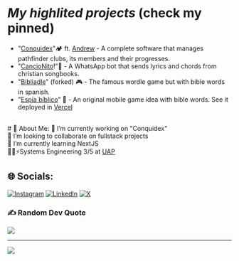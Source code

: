 # _My highlited projects_ (check my pinned)
- "<a href="https://github.com/panchomorle/conquidex-frontend" target="_blank">Conquidex</a>"🏕️ ft. <a href="https://github.com/andrewblockernst" target="_blank">Andrew</a> - A complete software that manages pathfinder clubs, its members and their progresses.
- "<a href="https://github.com/panchomorle/cancionitoTS" target="_blank">CancioNito</a>!"🎵 - A WhatsApp bot that sends lyrics and chords from christian songbooks.
- "<a href="https://github.com/panchomorle/bibliadle" target="_blank">Bibliadle</a>" (forked) 🎮 - The famous wordle game but with bible words in spanish.
- "<a href="https://github.com/panchomorle/espia-biblico" target="_blank">Espía bíblico</a>" 🥸 - An original mobile game idea with bible words. See it deployed in <a href="https://espia-biblico.vercel.app" target="_blank">Vercel</a>
<br>
# 💫 About Me:
🔭 I’m currently working on "Conquidex"<br>👯 I’m looking to collaborate on fullstack projects<br>🌱 I’m currently learning NextJS<br>👨‍💻⚡Systems Engineering 3/5 at <a href="https://www.instagram.com/uapargentina" target="_blank">UAP</a>


## 🌐 Socials:
[![Instagram](https://img.shields.io/badge/Instagram-%23E4405F.svg?logo=Instagram&logoColor=white)](https://instagram.com/jpmoralxs) [![LinkedIn](https://img.shields.io/badge/LinkedIn-%230077B5.svg?logo=linkedin&logoColor=white)](https://www.linkedin.com/in/jpmoralxs) [![X](https://img.shields.io/badge/X-black.svg?logo=X&logoColor=white)](https://x.com/jpmoralxs) 

### ✍️ Random Dev Quote
![](https://quotes-github-readme.vercel.app/api?type=horizontal&theme=gruvbox)

---
[![](https://visitcount.itsvg.in/api?id=Panchomorle&icon=0&color=10)](https://visitcount.itsvg.in)

<!-- Proudly created with GPRM ( https://gprm.itsvg.in ) -->
